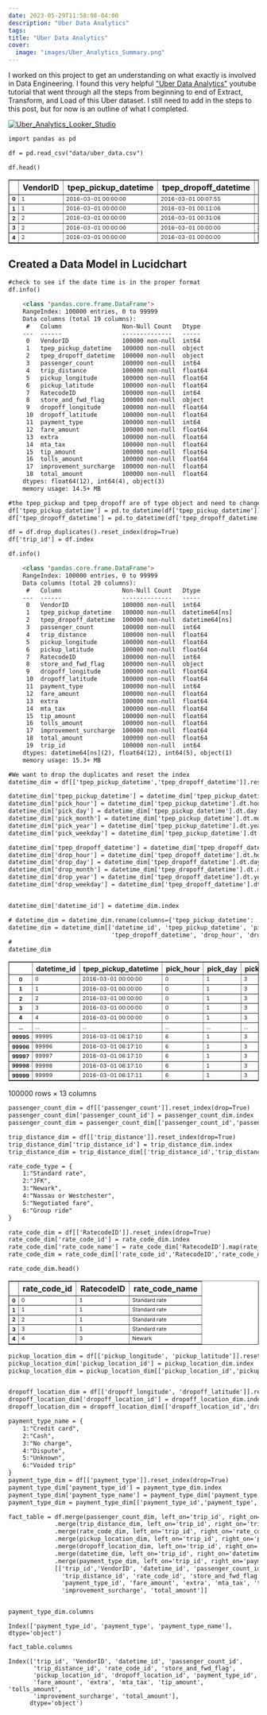 ```yaml
---
date: 2023-05-29T11:58:08-04:00
description: "Uber Data Analytics"
tags:
title: "Uber Data Analytics"
cover:
  image: "images/Uber_Analytics_Summary.png"
---
```


I worked on this project to get an understanding on what exactly is involved in Data Engineering. I found this very helpful ["Uber Data Analytics"](https://www.youtube.com/watch?v=WpQECq5Hx9g&t=2417s) youtube tutorial that went through all the steps from beginning to end of Extract, Transform, and Load of this Uber dataset. I still need to add in the steps to this post, but for now is an outline of what I completed.

[![Uber_Analytics_Looker_Studio](../../images/Uber_Analytics.png)](https://lookerstudio.google.com/reporting/c6e747d0-db1f-453c-9795-9dc0a0b15a42/page/7jcQD?s=sQyFkRE_B0o)


```html
import pandas as pd
```


```html
df = pd.read_csv("data/uber_data.csv")
```


```html
df.head()
```



<div>
<style scoped>
    .dataframe tbody tr th:only-of-type {
        vertical-align: middle;        
    }

    .dataframe tbody tr th {
        vertical-align: top;
        font-size: 0.875rem;        
    }

    .dataframe thead th {
        text-align: right;        
    }

    .dataframe tbody td {
      font-size: 0.675em;
    }

    .dataframe tbody th {
      font-size: 0.675em;
    }
</style>
<table border="1" class="dataframe">
  <thead>
    <tr style="text-align: right;">
      <th></th>
      <th>VendorID</th>
      <th>tpep_pickup_datetime</th>
      <th>tpep_dropoff_datetime</th>
      <th>passenger_count</th>
      <th>trip_distance</th>
      <th>pickup_longitude</th>
      <th>pickup_latitude</th>
      <th>RatecodeID</th>
      <th>store_and_fwd_flag</th>
      <th>dropoff_longitude</th>
      <th>dropoff_latitude</th>
      <th>payment_type</th>
      <th>fare_amount</th>
      <th>extra</th>
      <th>mta_tax</th>
      <th>tip_amount</th>
      <th>tolls_amount</th>
      <th>improvement_surcharge</th>
      <th>total_amount</th>
    </tr>
  </thead>
  <tbody>
    <tr>
      <th>0</th>
      <td>1</td>
      <td>2016-03-01 00:00:00</td>
      <td>2016-03-01 00:07:55</td>
      <td>1</td>
      <td>2.50</td>
      <td>-73.976746</td>
      <td>40.765152</td>
      <td>1</td>
      <td>N</td>
      <td>-74.004265</td>
      <td>40.746128</td>
      <td>1</td>
      <td>9.0</td>
      <td>0.5</td>
      <td>0.5</td>
      <td>2.05</td>
      <td>0.00</td>
      <td>0.3</td>
      <td>12.35</td>
    </tr>
    <tr>
      <th>1</th>
      <td>1</td>
      <td>2016-03-01 00:00:00</td>
      <td>2016-03-01 00:11:06</td>
      <td>1</td>
      <td>2.90</td>
      <td>-73.983482</td>
      <td>40.767925</td>
      <td>1</td>
      <td>N</td>
      <td>-74.005943</td>
      <td>40.733166</td>
      <td>1</td>
      <td>11.0</td>
      <td>0.5</td>
      <td>0.5</td>
      <td>3.05</td>
      <td>0.00</td>
      <td>0.3</td>
      <td>15.35</td>
    </tr>
    <tr>
      <th>2</th>
      <td>2</td>
      <td>2016-03-01 00:00:00</td>
      <td>2016-03-01 00:31:06</td>
      <td>2</td>
      <td>19.98</td>
      <td>-73.782021</td>
      <td>40.644810</td>
      <td>1</td>
      <td>N</td>
      <td>-73.974541</td>
      <td>40.675770</td>
      <td>1</td>
      <td>54.5</td>
      <td>0.5</td>
      <td>0.5</td>
      <td>8.00</td>
      <td>0.00</td>
      <td>0.3</td>
      <td>63.80</td>
    </tr>
    <tr>
      <th>3</th>
      <td>2</td>
      <td>2016-03-01 00:00:00</td>
      <td>2016-03-01 00:00:00</td>
      <td>3</td>
      <td>10.78</td>
      <td>-73.863419</td>
      <td>40.769814</td>
      <td>1</td>
      <td>N</td>
      <td>-73.969650</td>
      <td>40.757767</td>
      <td>1</td>
      <td>31.5</td>
      <td>0.0</td>
      <td>0.5</td>
      <td>3.78</td>
      <td>5.54</td>
      <td>0.3</td>
      <td>41.62</td>
    </tr>
    <tr>
      <th>4</th>
      <td>2</td>
      <td>2016-03-01 00:00:00</td>
      <td>2016-03-01 00:00:00</td>
      <td>5</td>
      <td>30.43</td>
      <td>-73.971741</td>
      <td>40.792183</td>
      <td>3</td>
      <td>N</td>
      <td>-74.177170</td>
      <td>40.695053</td>
      <td>1</td>
      <td>98.0</td>
      <td>0.0</td>
      <td>0.0</td>
      <td>0.00</td>
      <td>15.50</td>
      <td>0.3</td>
      <td>113.80</td>
    </tr>
  </tbody>
</table>
</div>



## Created a Data Model in Lucidchart


```html
#check to see if the date time is in the proper format
df.info()
```
```html
    <class 'pandas.core.frame.DataFrame'>
    RangeIndex: 100000 entries, 0 to 99999
    Data columns (total 19 columns):
     #   Column                 Non-Null Count   Dtype  
    ---  ------                 --------------   -----  
     0   VendorID               100000 non-null  int64  
     1   tpep_pickup_datetime   100000 non-null  object 
     2   tpep_dropoff_datetime  100000 non-null  object 
     3   passenger_count        100000 non-null  int64  
     4   trip_distance          100000 non-null  float64
     5   pickup_longitude       100000 non-null  float64
     6   pickup_latitude        100000 non-null  float64
     7   RatecodeID             100000 non-null  int64  
     8   store_and_fwd_flag     100000 non-null  object 
     9   dropoff_longitude      100000 non-null  float64
     10  dropoff_latitude       100000 non-null  float64
     11  payment_type           100000 non-null  int64  
     12  fare_amount            100000 non-null  float64
     13  extra                  100000 non-null  float64
     14  mta_tax                100000 non-null  float64
     15  tip_amount             100000 non-null  float64
     16  tolls_amount           100000 non-null  float64
     17  improvement_surcharge  100000 non-null  float64
     18  total_amount           100000 non-null  float64
    dtypes: float64(12), int64(4), object(3)
    memory usage: 14.5+ MB
```    


```html
#the tpep_pickup and tpep_dropoff are of type object and need to change to date type
df['tpep_pickup_datetime'] = pd.to_datetime(df['tpep_pickup_datetime'])
df['tpep_dropoff_datetime'] = pd.to_datetime(df['tpep_dropoff_datetime'])
```


```html
df = df.drop_duplicates().reset_index(drop=True)
df['trip_id'] = df.index
```


```html
df.info()
```
```html
    <class 'pandas.core.frame.DataFrame'>
    RangeIndex: 100000 entries, 0 to 99999
    Data columns (total 20 columns):
     #   Column                 Non-Null Count   Dtype         
    ---  ------                 --------------   -----         
     0   VendorID               100000 non-null  int64         
     1   tpep_pickup_datetime   100000 non-null  datetime64[ns]
     2   tpep_dropoff_datetime  100000 non-null  datetime64[ns]
     3   passenger_count        100000 non-null  int64         
     4   trip_distance          100000 non-null  float64       
     5   pickup_longitude       100000 non-null  float64       
     6   pickup_latitude        100000 non-null  float64       
     7   RatecodeID             100000 non-null  int64         
     8   store_and_fwd_flag     100000 non-null  object        
     9   dropoff_longitude      100000 non-null  float64       
     10  dropoff_latitude       100000 non-null  float64       
     11  payment_type           100000 non-null  int64         
     12  fare_amount            100000 non-null  float64       
     13  extra                  100000 non-null  float64       
     14  mta_tax                100000 non-null  float64       
     15  tip_amount             100000 non-null  float64       
     16  tolls_amount           100000 non-null  float64       
     17  improvement_surcharge  100000 non-null  float64       
     18  total_amount           100000 non-null  float64       
     19  trip_id                100000 non-null  int64         
    dtypes: datetime64[ns](2), float64(12), int64(5), object(1)
    memory usage: 15.3+ MB
```    


```html
#We want to drop the duplicates and reset the index
datetime_dim = df[['tpep_pickup_datetime','tpep_dropoff_datetime']].reset_index(drop=True)

datetime_dim['tpep_pickup_datetime'] = datetime_dim['tpep_pickup_datetime']
datetime_dim['pick_hour'] = datetime_dim['tpep_pickup_datetime'].dt.hour
datetime_dim['pick_day'] = datetime_dim['tpep_pickup_datetime'].dt.day
datetime_dim['pick_month'] = datetime_dim['tpep_pickup_datetime'].dt.month
datetime_dim['pick_year'] = datetime_dim['tpep_pickup_datetime'].dt.year
datetime_dim['pick_weekday'] = datetime_dim['tpep_pickup_datetime'].dt.weekday

datetime_dim['tpep_dropoff_datetime'] = datetime_dim['tpep_dropoff_datetime']
datetime_dim['drop_hour'] = datetime_dim['tpep_dropoff_datetime'].dt.hour
datetime_dim['drop_day'] = datetime_dim['tpep_dropoff_datetime'].dt.day
datetime_dim['drop_month'] = datetime_dim['tpep_dropoff_datetime'].dt.month
datetime_dim['drop_year'] = datetime_dim['tpep_dropoff_datetime'].dt.year
datetime_dim['drop_weekday'] = datetime_dim['tpep_dropoff_datetime'].dt.weekday


datetime_dim['datetime_id'] = datetime_dim.index

# datetime_dim = datetime_dim.rename(columns={'tpep_pickup_datetime': 'datetime_id'}).reset_index(drop=True)
datetime_dim = datetime_dim[['datetime_id', 'tpep_pickup_datetime', 'pick_hour', 'pick_day', 'pick_month', 'pick_year', 'pick_weekday',
                             'tpep_dropoff_datetime', 'drop_hour', 'drop_day', 'drop_month', 'drop_year', 'drop_weekday']]
#
datetime_dim
```




<div>
<style scoped>
    .dataframe tbody tr th:only-of-type {
        vertical-align: middle;
    }

    .dataframe tbody tr th {
        vertical-align: top;
    }

    .dataframe thead th {
        text-align: right;
    }

    .dataframe tbody td {
      font-size: 0.675em;
    }

    .dataframe tbody th {
      font-size: 0.675em;
    }
</style>
<table border="1" class="dataframe">
  <thead>
    <tr style="text-align: right;font-size: 0.875em;">
      <th></th>
      <th>datetime_id</th>
      <th>tpep_pickup_datetime</th>
      <th>pick_hour</th>
      <th>pick_day</th>
      <th>pick_month</th>
      <th>pick_year</th>
      <th>pick_weekday</th>
      <th>tpep_dropoff_datetime</th>
      <th>drop_hour</th>
      <th>drop_day</th>
      <th>drop_month</th>
      <th>drop_year</th>
      <th>drop_weekday</th>
    </tr>
  </thead>
  <tbody>
    <tr>
      <th>0</th>
      <td>0</td>
      <td>2016-03-01 00:00:00</td>
      <td>0</td>
      <td>1</td>
      <td>3</td>
      <td>2016</td>
      <td>1</td>
      <td>2016-03-01 00:07:55</td>
      <td>0</td>
      <td>1</td>
      <td>3</td>
      <td>2016</td>
      <td>1</td>
    </tr>
    <tr>
      <th>1</th>
      <td>1</td>
      <td>2016-03-01 00:00:00</td>
      <td>0</td>
      <td>1</td>
      <td>3</td>
      <td>2016</td>
      <td>1</td>
      <td>2016-03-01 00:11:06</td>
      <td>0</td>
      <td>1</td>
      <td>3</td>
      <td>2016</td>
      <td>1</td>
    </tr>
    <tr>
      <th>2</th>
      <td>2</td>
      <td>2016-03-01 00:00:00</td>
      <td>0</td>
      <td>1</td>
      <td>3</td>
      <td>2016</td>
      <td>1</td>
      <td>2016-03-01 00:31:06</td>
      <td>0</td>
      <td>1</td>
      <td>3</td>
      <td>2016</td>
      <td>1</td>
    </tr>
    <tr>
      <th>3</th>
      <td>3</td>
      <td>2016-03-01 00:00:00</td>
      <td>0</td>
      <td>1</td>
      <td>3</td>
      <td>2016</td>
      <td>1</td>
      <td>2016-03-01 00:00:00</td>
      <td>0</td>
      <td>1</td>
      <td>3</td>
      <td>2016</td>
      <td>1</td>
    </tr>
    <tr>
      <th>4</th>
      <td>4</td>
      <td>2016-03-01 00:00:00</td>
      <td>0</td>
      <td>1</td>
      <td>3</td>
      <td>2016</td>
      <td>1</td>
      <td>2016-03-01 00:00:00</td>
      <td>0</td>
      <td>1</td>
      <td>3</td>
      <td>2016</td>
      <td>1</td>
    </tr>
    <tr>
      <th>...</th>
      <td>...</td>
      <td>...</td>
      <td>...</td>
      <td>...</td>
      <td>...</td>
      <td>...</td>
      <td>...</td>
      <td>...</td>
      <td>...</td>
      <td>...</td>
      <td>...</td>
      <td>...</td>
      <td>...</td>
    </tr>
    <tr>
      <th>99995</th>
      <td>99995</td>
      <td>2016-03-01 06:17:10</td>
      <td>6</td>
      <td>1</td>
      <td>3</td>
      <td>2016</td>
      <td>1</td>
      <td>2016-03-01 06:22:15</td>
      <td>6</td>
      <td>1</td>
      <td>3</td>
      <td>2016</td>
      <td>1</td>
    </tr>
    <tr>
      <th>99996</th>
      <td>99996</td>
      <td>2016-03-01 06:17:10</td>
      <td>6</td>
      <td>1</td>
      <td>3</td>
      <td>2016</td>
      <td>1</td>
      <td>2016-03-01 06:32:41</td>
      <td>6</td>
      <td>1</td>
      <td>3</td>
      <td>2016</td>
      <td>1</td>
    </tr>
    <tr>
      <th>99997</th>
      <td>99997</td>
      <td>2016-03-01 06:17:10</td>
      <td>6</td>
      <td>1</td>
      <td>3</td>
      <td>2016</td>
      <td>1</td>
      <td>2016-03-01 06:37:23</td>
      <td>6</td>
      <td>1</td>
      <td>3</td>
      <td>2016</td>
      <td>1</td>
    </tr>
    <tr>
      <th>99998</th>
      <td>99998</td>
      <td>2016-03-01 06:17:10</td>
      <td>6</td>
      <td>1</td>
      <td>3</td>
      <td>2016</td>
      <td>1</td>
      <td>2016-03-01 06:22:09</td>
      <td>6</td>
      <td>1</td>
      <td>3</td>
      <td>2016</td>
      <td>1</td>
    </tr>
    <tr>
      <th>99999</th>
      <td>99999</td>
      <td>2016-03-01 06:17:11</td>
      <td>6</td>
      <td>1</td>
      <td>3</td>
      <td>2016</td>
      <td>1</td>
      <td>2016-03-01 06:22:00</td>
      <td>6</td>
      <td>1</td>
      <td>3</td>
      <td>2016</td>
      <td>1</td>
    </tr>
  </tbody>
</table>
<p>100000 rows × 13 columns</p>
</div>




```html
passenger_count_dim = df[['passenger_count']].reset_index(drop=True)
passenger_count_dim['passenger_count_id'] = passenger_count_dim.index
passenger_count_dim = passenger_count_dim[['passenger_count_id','passenger_count']]

trip_distance_dim = df[['trip_distance']].reset_index(drop=True)
trip_distance_dim['trip_distance_id'] = trip_distance_dim.index
trip_distance_dim = trip_distance_dim[['trip_distance_id','trip_distance']]
```


```html
rate_code_type = {
    1:"Standard rate",
    2:"JFK",
    3:"Newark",
    4:"Nassau or Westchester",
    5:"Negotiated fare",
    6:"Group ride"
}

rate_code_dim = df[['RatecodeID']].reset_index(drop=True)
rate_code_dim['rate_code_id'] = rate_code_dim.index
rate_code_dim['rate_code_name'] = rate_code_dim['RatecodeID'].map(rate_code_type)
rate_code_dim = rate_code_dim[['rate_code_id','RatecodeID','rate_code_name']]

rate_code_dim.head()
```




<div>
<style scoped>
    .dataframe tbody tr th:only-of-type {
        vertical-align: middle;
    }

    .dataframe tbody tr th {
        vertical-align: top;
    }

    .dataframe thead th {
        text-align: right;
    }

    .dataframe tbody td {
      font-size: 0.675em;
    }

    .dataframe tbody th {
      font-size: 0.675em;
    }
</style>
<table border="1" class="dataframe">
  <thead>
    <tr style="text-align: right;">
      <th></th>
      <th>rate_code_id</th>
      <th>RatecodeID</th>
      <th>rate_code_name</th>
    </tr>
  </thead>
  <tbody>
    <tr>
      <th>0</th>
      <td>0</td>
      <td>1</td>
      <td>Standard rate</td>
    </tr>
    <tr>
      <th>1</th>
      <td>1</td>
      <td>1</td>
      <td>Standard rate</td>
    </tr>
    <tr>
      <th>2</th>
      <td>2</td>
      <td>1</td>
      <td>Standard rate</td>
    </tr>
    <tr>
      <th>3</th>
      <td>3</td>
      <td>1</td>
      <td>Standard rate</td>
    </tr>
    <tr>
      <th>4</th>
      <td>4</td>
      <td>3</td>
      <td>Newark</td>
    </tr>
  </tbody>
</table>
</div>




```html
pickup_location_dim = df[['pickup_longitude', 'pickup_latitude']].reset_index(drop=True)
pickup_location_dim['pickup_location_id'] = pickup_location_dim.index
pickup_location_dim = pickup_location_dim[['pickup_location_id','pickup_latitude','pickup_longitude']] 


dropoff_location_dim = df[['dropoff_longitude', 'dropoff_latitude']].reset_index(drop=True)
dropoff_location_dim['dropoff_location_id'] = dropoff_location_dim.index
dropoff_location_dim = dropoff_location_dim[['dropoff_location_id','dropoff_latitude','dropoff_longitude']]
```


```html
payment_type_name = {
    1:"Credit card",
    2:"Cash",
    3:"No charge",
    4:"Dispute",
    5:"Unknown",
    6:"Voided trip"
}
payment_type_dim = df[['payment_type']].reset_index(drop=True)
payment_type_dim['payment_type_id'] = payment_type_dim.index
payment_type_dim['payment_type_name'] = payment_type_dim['payment_type'].map(payment_type_name)
payment_type_dim = payment_type_dim[['payment_type_id','payment_type','payment_type_name']]
```


```html
fact_table = df.merge(passenger_count_dim, left_on='trip_id', right_on='passenger_count_id') \
             .merge(trip_distance_dim, left_on='trip_id', right_on='trip_distance_id') \
             .merge(rate_code_dim, left_on='trip_id', right_on='rate_code_id') \
             .merge(pickup_location_dim, left_on='trip_id', right_on='pickup_location_id') \
             .merge(dropoff_location_dim, left_on='trip_id', right_on='dropoff_location_id')\
             .merge(datetime_dim, left_on='trip_id', right_on='datetime_id') \
             .merge(payment_type_dim, left_on='trip_id', right_on='payment_type_id') \
             [['trip_id','VendorID', 'datetime_id', 'passenger_count_id',
               'trip_distance_id', 'rate_code_id', 'store_and_fwd_flag', 'pickup_location_id', 'dropoff_location_id',
               'payment_type_id', 'fare_amount', 'extra', 'mta_tax', 'tip_amount', 'tolls_amount',
               'improvement_surcharge', 'total_amount']]
```


```html

payment_type_dim.columns
```




    Index(['payment_type_id', 'payment_type', 'payment_type_name'], dtype='object')




```html
fact_table.columns

```




    Index(['trip_id', 'VendorID', 'datetime_id', 'passenger_count_id',
           'trip_distance_id', 'rate_code_id', 'store_and_fwd_flag',
           'pickup_location_id', 'dropoff_location_id', 'payment_type_id',
           'fare_amount', 'extra', 'mta_tax', 'tip_amount', 'tolls_amount',
           'improvement_surcharge', 'total_amount'],
          dtype='object')


